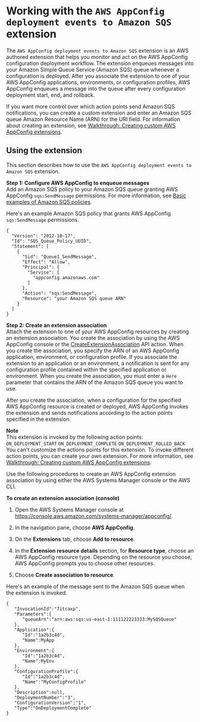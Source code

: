 # Working with the `AWS AppConfig deployment events to Amazon SQS` extension<a name="working-with-appconfig-extensions-about-predefined-notification-sqs"></a>

The `AWS AppConfig deployment events to Amazon SQS` extension is an AWS authored extension that helps you monitor and act on the AWS AppConfig configuration deployment workflow\. The extension enqueues messages into your Amazon Simple Queue Service \(Amazon SQS\) queue whenever a configuration is deployed\. After you associate the extension to one of your AWS AppConfig applications, environments, or configuration profiles, AWS AppConfig enqueues a message into the queue after every configuration deployment start, end, and rollback\.

If you want more control over which action points send Amazon SQS notifications, you can create a custom extension and enter an Amazon SQS queue Amazon Resource Name \(ARN\) for the URI field\. For information about creating an extension, see [Walkthrough: Creating custom AWS AppConfig extensions](working-with-appconfig-extensions-creating-custom.md)\.

## Using the extension<a name="working-with-appconfig-extensions-about-predefined-notification-sqs-using"></a>

This section describes how to use the `AWS AppConfig deployment events to Amazon SQS` extension\.

**Step 1: Configure AWS AppConfig to enqueue messages**  
Add an Amazon SQS policy to your Amazon SQS queue granting AWS AppConfig `sqs:SendMessage` permissions\. For more information, see [Basic examples of Amazon SQS policies](https://docs.aws.amazon.com/AWSSimpleQueueService/latest/SQSDeveloperGuide/sqs-basic-examples-of-sqs-policies.html)\.

Here's an example Amazon SQS policy that grants AWS AppConfig `sqs:SendMessage` permissions\.

```
{
  "Version": "2012-10-17",
  "Id": "SQS_Queue_Policy_UUID",
  "Statement": [
    {
      "Sid": "Queue1_SendMessage",
      "Effect": "Allow",
      "Principal": {
        "Service": [
          "appconfig.amazonaws.com"
        ]
      },
      "Action": "sqs:SendMessage",
      "Resource": "your Amazon SQS queue ARN"
    }
  ]
}
```

**Step 2: Create an extension association**  
Attach the extension to one of your AWS AppConfig resources by creating an extension association\. You create the association by using the AWS AppConfig console or the [CreateExtensionAssociation](https://docs.aws.amazon.com/appconfig/2019-10-09/APIReference/API_CreateExtensionAssociation.html) API action\. When you create the association, you specify the ARN of an AWS AppConfig application, environment, or configuration profile\. If you associate the extension to an application or an environment, a notification is sent for any configuration profile contained within the specified application or environment\. When you create the association, you must enter a `Here` parameter that contains the ARN of the Amazon SQS queue you want to use\.

After you create the association, when a configuration for the specified AWS AppConfig resource is created or deployed, AWS AppConfig invokes the extension and sends notifications according to the action points specified in the extension\.

**Note**  
This extension is invoked by the following action points:  
`ON_DEPLOYMENT_START`
`ON_DEPLOYMENT_COMPLETE`
`ON_DEPLOYMENT_ROLLED_BACK`
You can't customize the actions points for this extension\. To invoke different action points, you can create your own extension\. For more information, see [Walkthrough: Creating custom AWS AppConfig extensions](working-with-appconfig-extensions-creating-custom.md)\.

Use the following procedures to create an AWS AppConfig extension association by using either the AWS Systems Manager console or the AWS CLI\.

**To create an extension association \(console\)**

1. Open the AWS Systems Manager console at [https://console\.aws\.amazon\.com/systems\-manager/appconfig/](https://console.aws.amazon.com/systems-manager/appconfig/)\.

1. In the navigation pane, choose **AWS AppConfig**\.

1. On the **Extensions** tab, choose **Add to resource**\.

1. In the **Extension resource details** section, for **Resource type**, choose an AWS AppConfig resource type\. Depending on the resource you choose, AWS AppConfig prompts you to choose other resources\.

1. Choose **Create association to resource**\.

Here's an example of the message sent to the Amazon SQS queue when the extension is invoked\.

```
{
   "InvocationId":"7itcaxp",
   "Parameters":{
      "queueArn":"arn:aws:sqs:us-east-1:111122223333:MySQSQueue"
   },
   "Application":{
      "Id":"1a2b3c4d",
      "Name":MyApp
   },
   "Environment":{
      "Id":"1a2b3c4d",
      "Name":MyEnv
   },
   "ConfigurationProfile":{
      "Id":"1a2b3c4d",
      "Name":"MyConfigProfile"
   },
   "Description":null,
   "DeploymentNumber":"3",
   "ConfigurationVersion":"1",
   "Type":"OnDeploymentComplete"
}
```